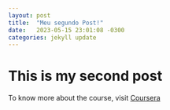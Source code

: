 ```yaml
---
layout: post
title:  "Meu segundo Post!"
date:   2023-05-15 23:01:08 -0300
categories: jekyll update
---
```

# This is my second post

To know more about the course, visit [Coursera](https://www.coursera.org/learn/introduction-to-devsecops)
